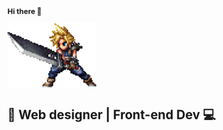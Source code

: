 ### Hi there 👋

<img src="./cloud-cloud-strife.gif" alt="ff7"> 
<h1>🐰 Web designer | Front-end Dev 💻</h1>
<!--
**blackrabbittt/blackrabbittt** is a ✨ _special_ ✨ repository because its `README.md` (this file) appears on your GitHub profile.

Here are some ideas to get you started:

- 🔭 I’m currently working on ...

- 🌱 I’m currently learning ...
- 👯 I’m looking to collaborate on ...
- 🤔 I’m looking for help with ...
- 💬 Ask me about ...
- 📫 How to reach me: ...
- 😄 Pronouns: ...
- ⚡ Fun fact: ...
  -->

